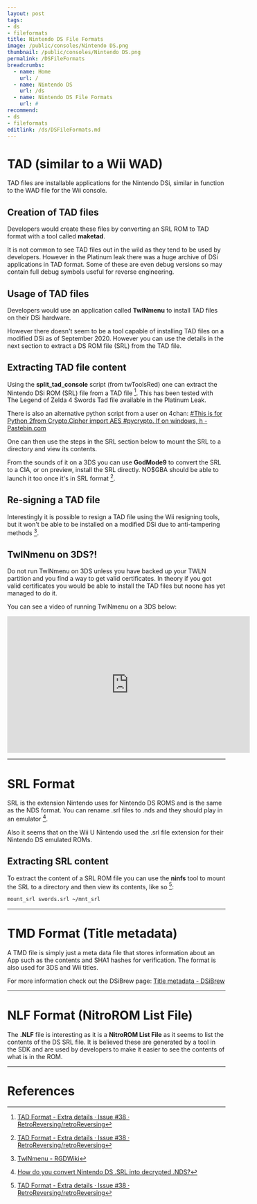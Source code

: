 ```yaml
---
layout: post
tags: 
- ds
- fileformats
title: Nintendo DS File Formats
image: /public/consoles/Nintendo DS.png
thumbnail: /public/consoles/Nintendo DS.png
permalink: /DSFileFormats
breadcrumbs:
  - name: Home
    url: /
  - name: Nintendo DS
    url: /ds
  - name: Nintendo DS File Formats
    url: #
recommend: 
- ds
- fileformats
editlink: /ds/DSFileFormats.md
---
```


# TAD (similar to a Wii WAD)
TAD files are installable applications for the Nintendo DSi, similar in function to the WAD file for the Wii console.

## Creation of TAD files
Developers would create these files by converting an SRL ROM to TAD format with a tool called **maketad**.

It is not common to see TAD files out in the wild as they tend to be used by developers. However in the Platinum leak there was a huge archive of DSi applications in TAD format. Some of these are even debug versions so may contain full debug symbols useful for reverse engineering.

## Usage of TAD files
Developers would use an application called **TwlNmenu** to install TAD files on their DSi hardware.

However there doesn't seem to be a tool capable of installing TAD files on a modified DSi as of September 2020. However you can use the details in the next section to extract a DS ROM file (SRL) from the TAD file.

## Extracting TAD file content
Using the **split_tad_console** script (from twToolsRed) one can extract the Nintendo DSi ROM (SRL) file from a TAD file [^4]. This has been tested with The Legend of Zelda 4 Swords Tad file available in the Platinum Leak.

There is also an alternative python script from a user on 4chan: 
[#This is for Python 2from Crypto.Cipher import AES #pycrypto. If on windows, h - Pastebin.com](https://pastebin.com/7dhXeMWJ)

One can then use the steps in the SRL section below to mount the SRL to a directory and view its contents.

From the sounds of it on a 3DS you can use **GodMode9** to convert the SRL to a CIA, or on preview, install the SRL directly.
NO$GBA should be able to launch it too once it's in SRL format [^4].

## Re-signing a TAD file
Interestingly it is possible to resign a TAD file using the Wii resigning tools, but it won't be able to be installed on a modified DSi due to anti-tampering methods [^1].

## TwlNmenu on 3DS?!
Do not run TwlNmenu on 3DS unless you have backed up your TWLN partition and you find a way to get valid certificates. In theory if you got valid certificates you would be able to install the TAD files but noone has yet managed to do it.

You can see a video of running TwlNmenu on a 3DS below:
<iframe width="560" height="315" src="https://www.youtube.com/embed/gm5_nZOm_kM" frameborder="0" allow="accelerometer; autoplay; clipboard-write; encrypted-media; gyroscope; picture-in-picture" allowfullscreen></iframe>

---
# SRL Format
SRL is the extension Nintendo uses for Nintendo DS ROMS and is the same as the NDS format. You can rename .srl files to .nds and they should play in an emulator [^3].

Also it seems that on the Wii U Nintendo used the .srl file extension for their Nintendo DS emulated ROMs.

## Extracting SRL content
To extract the content of a SRL ROM file you can use the **ninfs** tool to mount the SRL to a directory and then view its contents, like so [^4]:
```bash
mount_srl swords.srl ~/mnt_srl
```

---
# TMD Format (Title metadata)
A TMD file is simply just a meta data file that stores information about an App such as the contents and SHA1 hashes for verification. The format is also used for 3DS and Wii titles.

For more information check out the DSiBrew page:
[Title metadata - DSiBrew](https://dsibrew.org/wiki/Title_metadata)

---
# NLF Format (NitroROM List File)
The **.NLF** file is interesting as it is a **NitroROM List File** as it seems to list the contents of the DS SRL file. It is believed these are generated by a tool in the SDK and are used by developers to make it easier to see the contents of what is in the ROM.

---
# References
[^1]: [TwlNmenu - RGDWiki](https://wiki.mariocube.com/index.php?title=TwlNmenu&mobileaction=toggle_view_desktop)
[^2]: [TWL Dev Apps working on retail 3DS! - YouTube](https://www.youtube.com/watch?v=gm5_nZOm_kM)
[^3]: [How do you convert Nintendo DS .SRL into decrypted .NDS?](https://gbatemp.net/threads/how-do-you-convert-nintendo-ds-srl-into-decrypted-nds.400279/)
[^4]: [TAD Format - Extra details · Issue #38 · RetroReversing/retroReversing](https://github.com/RetroReversing/retroReversing/issues/38)
